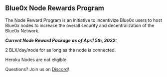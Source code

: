 ## **Blue0x Node Rewards Program** ##

The Node Reward Program is an initiative to incentivize Blue0x users to host Blue0x nodes to increase the overall security and decentralization of the Blue0x Network.

***Current Node Reward Package as of April 5th, 2022:***

2 BLX/day/node for as long as the node is connected.

Heroku Nodes are not eligible.




Questions? Join us on [Discord](https://discord.com/invite/EbBWRSPW63)!





